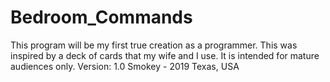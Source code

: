 # Bedroom_Commands
This program will be my first true creation as a programmer. 
This was inspired by a deck of cards that my wife and I use.
It is intended for mature audiences only.
Version: 1.0
Smokey - 2019
Texas, USA

